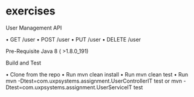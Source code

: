 # exercises
User Management API

• GET /user
• POST /user
• PUT /user
• DELETE /user

Pre-Requisite
Java 8 ( >1.8.0_191)

Build and Test 

• Clone from the repo
• Run mvn clean install
• Run mvn clean test
• Run mvn -Dtest=com.uxpsystems.assignment.UserControllerIT test or mvn -Dtest=com.uxpsystems.assignment.UserServiceIT test